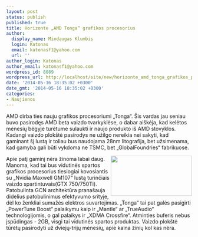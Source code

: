 ```yaml
---
layout: post
status: publish
published: true
title: Horizonte „AMD Tonga“ grafikos procesorius
author:
  display_name: Mindaugas Klumbis
  login: Katonas
  email: katonasf1@yahoo.com
  url: ''
author_login: Katonas
author_email: katonasf1@yahoo.com
wordpress_id: 8089
wordpress_url: http://localhost/site/new/horizonte_amd_tonga_grafikos_procesorius/
date: '2014-05-16 18:35:02 +0300'
date_gmt: '2014-05-16 18:35:02 +0300'
categories:
- Naujienos
---
```

<p>
	AMD dirba ties nauju grafikos procesoriumi &bdquo;Tonga&ldquo;. &Scaron;is vardas jau seniau buvo pasirodęs AMD beta vaizdo tvarkyklėse, o dabar ai&scaron;kėja, kad kelėtos mėnesių bėgyje turėtume sulaukti ir naujo produkto i&scaron; AMD stovyklos. Kadangi vaizdo plok&scaron;tė pasirodys ne užilgo nereikia nei sakyti, kad gaminant &scaron;į lustą ir toliau bus naudojama 28nm litografija, bet užsimenama, kad gamyba gali būti vykdoma ne TSMC, bet &bdquo;GlobalFoundries&ldquo; fabrikuose.</p>
<p>
	<a href="http://technews.lt/userfiles/AMDs-Tonga-GPU.png"><img alt="" src="http://technews.lt/userfiles/AMDs-Tonga-GPU.png" style="width: 220px; height: 109px; float: right;" /></a>Apie patį gaminį nėra žinoma labai daug. Manoma, kad tai bus vidutinės spartos grafikos procesorius tiesiogiai kovosiantis su &bdquo;Nvidia Maxwell GM107&ldquo; lustą turinčiais vaizdo spartintuvais(GTX 750/750Ti). Patobulinta GCN architektūra prana&scaron;auja didelius patobulinimus efektyvumo srityje, dėl ko ženkliai sumažės elektros suvartojimas. &bdquo;Tonga&ldquo; tai pat galės pasigirti &bdquo;PowerTune Boost&ldquo; palaikymu kaip ir &bdquo;Mantle&ldquo; ar &bdquo;TrueAudio&ldquo; technologijomis, o gal palaikys ir &bdquo;XDMA Crossfire&ldquo;. Atminties buferis nebus įspūdingas - 2GB, visgi tai vidutinės spartos produktas. Vaizdo plok&scaron;tė tūrėtų pasirodyti už dviejų-trijų mėnesių, apie kaina žinių kol kas nėra.</p>
